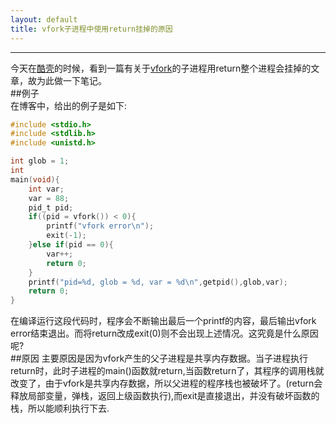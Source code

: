 ```yaml
---
layout: default
title: vfork子进程中使用return挂掉的原因
---
```

---------  
今天在[酷壳](http://coolshell.cn)的时候，看到一篇有关于[vfork](http://coolshell.cn/articles/12103.html#more-12103)的子进程用return整个进程会挂掉的文章，故为此做一下笔记。  
##例子  
在博客中，给出的例子是如下:
```c
#include <stdio.h>  
#include <stdlib.h>  
#include <unistd.h>  

int glob = 1;  
int  
main(void){
    int var;  
    var = 88;  
    pid_t pid;  
    if((pid = vfork()) < 0){  
        printf("vfork error\n");  
        exit(-1);  
    }else if(pid == 0){  
        var++;
        return 0;
    }
    printf("pid=%d, glob = %d, var = %d\n",getpid(),glob,var);
    return 0;
}   
```  
在编译运行这段代码时，程序会不断输出最后一个printf的内容，最后输出vfork error结束退出。而将return改成exit(0)则不会出现上述情况。这究竟是什么原因呢?  
##原因
主要原因是因为vfork产生的父子进程是共享内存数据。当子进程执行return时，此时子进程的main()函数就return,当函数return了，其程序的调用栈就改变了，由于vfork是共享内存数据，所以父进程的程序栈也被破坏了。(return会释放局部变量，弹栈，返回上级函数执行),而exit是直接退出，并没有破坏函数的栈，所以能顺利执行下去.





